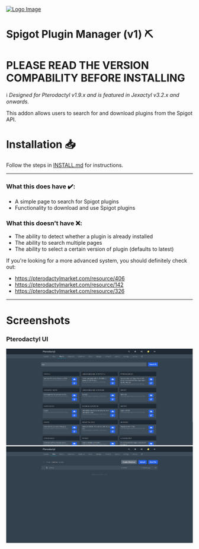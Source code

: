 [![Logo Image](https://cdn.discordapp.com/attachments/1012411945141424218/1012430446556090468/JexactylBannerBasic.jpg)](https://jexactyl.com)
# Spigot Plugin Manager (v1) ⛏️

# PLEASE READ THE VERSION COMPABILITY BEFORE INSTALLING
ℹ️ *Designed for Pterodactyl v1.9.x and is featured in Jexactyl v3.2.x and onwards.*

This addon allows users to search for and download plugins from the Spigot API.

# Installation 📥
Follow the steps in [INSTALL.md](INSTALL.md) for instructions.

***

### What this does have ✔️:
- A simple page to search for Spigot plugins
- Functionality to download and use Spigot plugins

### What this doesn't have :x::
- The ability to detect whether a plugin is already installed
- The ability to search multiple pages
- The ability to select a certain version of plugin (defaults to latest)


If you're looking for a more advanced system, you should definitely check out:
- https://pterodactylmarket.com/resource/406
- https://pterodactylmarket.com/resource/142
- https://pterodactylmarket.com/resource/326

***

# Screenshots 
### Pterodactyl UI
![image](images/pterodactyl-plugin-search.png)
![image](images/pterodactyl-file-manager.png)
